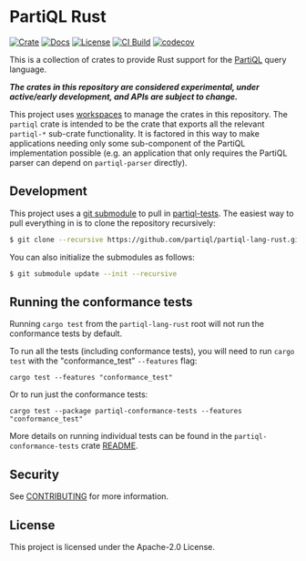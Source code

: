 # PartiQL Rust

[![Crate](https://img.shields.io/crates/v/partiql.svg)](https://crates.io/crates/partiql)
[![Docs](https://docs.rs/partiql/badge.svg)](https://docs.rs/partiql)
[![License](https://img.shields.io/hexpm/l/plug.svg)](https://github.com/partiql/partiql-lang-rust/blob/main/LICENSE)
[![CI Build](https://github.com/partiql/partiql-lang-rust/workflows/CI%20Build/badge.svg)](https://github.com/partiql/partiql-lang-rust/actions?query=workflow%3A%22CI+Build%22)
[![codecov](https://codecov.io/gh/partiql/partiql-lang-rust/branch/main/graph/badge.svg?token=PDCNQZPVBD)](https://codecov.io/gh/partiql/partiql-lang-rust)

This is a collection of crates to provide Rust support for the [PartiQL][partiql] query language.

***The crates in this repository are considered experimental, under active/early development,
and APIs are subject to change.***

This project uses [workspaces][workspaces] to manage the crates in this repository.  The `partiql` crate is intended
to be the crate that exports all the relevant `partiql-*` sub-crate functionality.  It is factored in this way
to make applications needing only some sub-component of the PartiQL implementation possible (e.g. an application
that only requires the PartiQL parser can depend on `partiql-parser` directly).


## Development
This project uses a [git submodule](https://git-scm.com/book/en/v2/Git-Tools-Submodules) to pull in 
[partiql-tests](https://github.com/partiql/partiql-tests). The easiest way to pull everything in is to clone the 
repository recursively:

```bash
$ git clone --recursive https://github.com/partiql/partiql-lang-rust.git
```

You can also initialize the submodules as follows:

```bash
$ git submodule update --init --recursive
```

## Running the conformance tests
Running `cargo test` from the `partiql-lang-rust` root will not run the conformance tests by default.

To run all the tests (including conformance tests), you will need to run `cargo test` with the "conformance_test" `--features` flag:

```shell
cargo test --features "conformance_test"
```

Or to run just the conformance tests:

```shell
cargo test --package partiql-conformance-tests --features "conformance_test"
```

More details on running individual tests can be found in the `partiql-conformance-tests` crate [README](partiql-conformance-tests/README.md).

## Security

See [CONTRIBUTING](CONTRIBUTING.md#security-issue-notifications) for more information.

## License

This project is licensed under the Apache-2.0 License.

[partiql]: https://partiql.org/
[workspaces]: https://doc.rust-lang.org/stable/cargo/reference/workspaces.html
[crates]: https://crates.io/policies